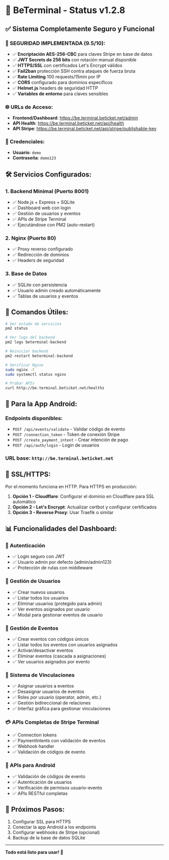# 🚀 BeTerminal - Status v1.2.8

## ✅ Sistema Completamente Seguro y Funcional

### 🔐 SEGURIDAD IMPLEMENTADA (9.5/10):
- ✅ **Encriptación AES-256-CBC** para claves Stripe en base de datos
- ✅ **JWT Secrets de 256 bits** con rotación manual disponible
- ✅ **HTTPS/SSL** con certificados Let's Encrypt válidos
- ✅ **Fail2ban** protección SSH contra ataques de fuerza bruta
- ✅ **Rate Limiting** 100 requests/15min por IP
- ✅ **CORS** configurado para dominios específicos
- ✅ **Helmet.js** headers de seguridad HTTP
- ✅ **Variables de entorno** para claves sensibles

### 🌐 URLs de Acceso:
- **Frontend/Dashboard**: https://be.terminal.beticket.net/admin
- **API Health**: https://be.terminal.beticket.net/api/health
- **API Stripe**: https://be.terminal.beticket.net/api/stripe/publishable-key

### 🔑 Credenciales:
- **Usuario**: `demo`
- **Contraseña**: `demo123`

## 🛠️ Servicios Configurados:

### 1. Backend Minimal (Puerto 8001)
- ✅ Node.js + Express + SQLite
- ✅ Dashboard web con login
- ✅ Gestión de usuarios y eventos
- ✅ APIs de Stripe Terminal
- ✅ Ejecutándose con PM2 (auto-restart)

### 2. Nginx (Puerto 80)
- ✅ Proxy reverso configurado
- ✅ Redirección de dominios
- ✅ Headers de seguridad

### 3. Base de Datos
- ✅ SQLite con persistencia
- ✅ Usuario admin creado automáticamente
- ✅ Tablas de usuarios y eventos

## 🔧 Comandos Útiles:

```bash
# Ver estado de servicios
pm2 status

# Ver logs del backend
pm2 logs beterminal-backend

# Reiniciar backend
pm2 restart beterminal-backend

# Verificar Nginx
sudo nginx -t
sudo systemctl status nginx

# Probar APIs
curl http://be.terminal.beticket.net/healthz
```

## 📱 Para la App Android:

### Endpoints disponibles:
- `POST /api/events/validate` - Validar código de evento
- `POST /connection_token` - Token de conexión Stripe
- `POST /create_payment_intent` - Crear intención de pago
- `POST /api/auth/login` - Login de usuarios

### URL base: `http://be.terminal.beticket.net`

## 🔐 SSL/HTTPS:

Por el momento funciona en HTTP. Para HTTPS en producción:

1. **Opción 1 - Cloudflare**: Configurar el dominio en Cloudflare para SSL automático
2. **Opción 2 - Let's Encrypt**: Actualizar certbot y configurar certificados
3. **Opción 3 - Reverse Proxy**: Usar Traefik o similar

## 📊 Funcionalidades del Dashboard:

### 🔐 Autenticación
- ✅ Login seguro con JWT
- ✅ Usuario admin por defecto (admin/admin123)
- ✅ Protección de rutas con middleware

### 👥 Gestión de Usuarios  
- ✅ Crear nuevos usuarios
- ✅ Listar todos los usuarios
- ✅ Eliminar usuarios (protegido para admin)
- ✅ Ver eventos asignados por usuario
- ✅ Modal para gestionar eventos de usuario

### 📅 Gestión de Eventos
- ✅ Crear eventos con códigos únicos
- ✅ Listar todos los eventos con usuarios asignados
- ✅ Activar/desactivar eventos
- ✅ Eliminar eventos (cascada a asignaciones)
- ✅ Ver usuarios asignados por evento

### 🔗 Sistema de Vinculaciones
- ✅ Asignar usuarios a eventos
- ✅ Desasignar usuarios de eventos
- ✅ Roles por usuario (operator, admin, etc.)
- ✅ Gestión bidireccional de relaciones
- ✅ Interfaz gráfica para gestionar vinculaciones

### 💳 APIs Completas de Stripe Terminal
- ✅ Connection tokens
- ✅ PaymentIntents con validación de eventos
- ✅ Webhook handler
- ✅ Validación de códigos de evento

### 📱 APIs para Android
- ✅ Validación de códigos de evento
- ✅ Autenticación de usuarios
- ✅ Verificación de permisos usuario-evento
- ✅ APIs RESTful completas

## 🎯 Próximos Pasos:

1. Configurar SSL para HTTPS
2. Conectar la app Android a los endpoints
3. Configurar webhooks de Stripe (opcional)
4. Backup de la base de datos SQLite

---

**Todo está listo para usar! 🎉**
